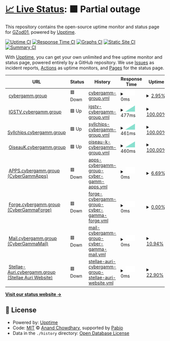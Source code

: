 # [📈 Live Status](https://uptime.gh.gzod01.fr): <!--live status--> **🟧 Partial outage**

This repository contains the open-source uptime monitor and status page for [GZod01](https://gzod01.fr), powered by [Upptime](https://github.com/upptime/upptime).

[![Uptime CI](https://github.com/GZod01/gzod01-server-uptime/workflows/Uptime%20CI/badge.svg)](https://github.com/GZod01/gzod01-server-uptime/actions?query=workflow%3A%22Uptime+CI%22)
[![Response Time CI](https://github.com/GZod01/gzod01-server-uptime/workflows/Response%20Time%20CI/badge.svg)](https://github.com/GZod01/gzod01-server-uptime/actions?query=workflow%3A%22Response+Time+CI%22)
[![Graphs CI](https://github.com/GZod01/gzod01-server-uptime/workflows/Graphs%20CI/badge.svg)](https://github.com/GZod01/gzod01-server-uptime/actions?query=workflow%3A%22Graphs+CI%22)
[![Static Site CI](https://github.com/GZod01/gzod01-server-uptime/workflows/Static%20Site%20CI/badge.svg)](https://github.com/GZod01/gzod01-server-uptime/actions?query=workflow%3A%22Static+Site+CI%22)
[![Summary CI](https://github.com/GZod01/gzod01-server-uptime/workflows/Summary%20CI/badge.svg)](https://github.com/GZod01/gzod01-server-uptime/actions?query=workflow%3A%22Summary+CI%22)

With [Upptime](https://upptime.js.org), you can get your own unlimited and free uptime monitor and status page, powered entirely by a GitHub repository. We use [Issues](https://github.com/GZod01/gzod01-server-uptime/issues) as incident reports, [Actions](https://github.com/GZod01/gzod01-server-uptime/actions) as uptime monitors, and [Pages](https://uptime.gh.gzod01.fr) for the status page.

<!--start: status pages-->
<!-- This summary is generated by Upptime (https://github.com/upptime/upptime) -->
<!-- Do not edit this manually, your changes will be overwritten -->
<!-- prettier-ignore -->
| URL | Status | History | Response Time | Uptime |
| --- | ------ | ------- | ------------- | ------ |
| <img alt="" src="https://icons.duckduckgo.com/ip3/cybergamm.group.ico" height="13"> [cybergamm.group](https://cybergamm.group) | 🟥 Down | [cybergamm-group.yml](https://github.com/GZod01/gzod01-server-uptime/commits/HEAD/history/cybergamm-group.yml) | <details><summary><img alt="Response time graph" src="./graphs/cybergamm-group/response-time-week.png" height="20"> 0ms</summary><br><a href="https://uptime.gh.cybergamm.group/history/cybergamm-group"><img alt="Response time 0" src="https://img.shields.io/endpoint?url=https%3A%2F%2Fraw.githubusercontent.com%2FGZod01%2Fgzod01-server-uptime%2FHEAD%2Fapi%2Fcybergamm-group%2Fresponse-time.json"></a><br><a href="https://uptime.gh.cybergamm.group/history/cybergamm-group"><img alt="24-hour response time 0" src="https://img.shields.io/endpoint?url=https%3A%2F%2Fraw.githubusercontent.com%2FGZod01%2Fgzod01-server-uptime%2FHEAD%2Fapi%2Fcybergamm-group%2Fresponse-time-day.json"></a><br><a href="https://uptime.gh.cybergamm.group/history/cybergamm-group"><img alt="7-day response time 0" src="https://img.shields.io/endpoint?url=https%3A%2F%2Fraw.githubusercontent.com%2FGZod01%2Fgzod01-server-uptime%2FHEAD%2Fapi%2Fcybergamm-group%2Fresponse-time-week.json"></a><br><a href="https://uptime.gh.cybergamm.group/history/cybergamm-group"><img alt="30-day response time 0" src="https://img.shields.io/endpoint?url=https%3A%2F%2Fraw.githubusercontent.com%2FGZod01%2Fgzod01-server-uptime%2FHEAD%2Fapi%2Fcybergamm-group%2Fresponse-time-month.json"></a><br><a href="https://uptime.gh.cybergamm.group/history/cybergamm-group"><img alt="1-year response time 0" src="https://img.shields.io/endpoint?url=https%3A%2F%2Fraw.githubusercontent.com%2FGZod01%2Fgzod01-server-uptime%2FHEAD%2Fapi%2Fcybergamm-group%2Fresponse-time-year.json"></a></details> | <details><summary><a href="https://uptime.gh.cybergamm.group/history/cybergamm-group">2.95%</a></summary><a href="https://uptime.gh.cybergamm.group/history/cybergamm-group"><img alt="All-time uptime 2.95%" src="https://img.shields.io/endpoint?url=https%3A%2F%2Fraw.githubusercontent.com%2FGZod01%2Fgzod01-server-uptime%2FHEAD%2Fapi%2Fcybergamm-group%2Fuptime.json"></a><br><a href="https://uptime.gh.cybergamm.group/history/cybergamm-group"><img alt="24-hour uptime 2.95%" src="https://img.shields.io/endpoint?url=https%3A%2F%2Fraw.githubusercontent.com%2FGZod01%2Fgzod01-server-uptime%2FHEAD%2Fapi%2Fcybergamm-group%2Fuptime-day.json"></a><br><a href="https://uptime.gh.cybergamm.group/history/cybergamm-group"><img alt="7-day uptime 2.95%" src="https://img.shields.io/endpoint?url=https%3A%2F%2Fraw.githubusercontent.com%2FGZod01%2Fgzod01-server-uptime%2FHEAD%2Fapi%2Fcybergamm-group%2Fuptime-week.json"></a><br><a href="https://uptime.gh.cybergamm.group/history/cybergamm-group"><img alt="30-day uptime 2.95%" src="https://img.shields.io/endpoint?url=https%3A%2F%2Fraw.githubusercontent.com%2FGZod01%2Fgzod01-server-uptime%2FHEAD%2Fapi%2Fcybergamm-group%2Fuptime-month.json"></a><br><a href="https://uptime.gh.cybergamm.group/history/cybergamm-group"><img alt="1-year uptime 2.95%" src="https://img.shields.io/endpoint?url=https%3A%2F%2Fraw.githubusercontent.com%2FGZod01%2Fgzod01-server-uptime%2FHEAD%2Fapi%2Fcybergamm-group%2Fuptime-year.json"></a></details>
| <img alt="" src="https://icons.duckduckgo.com/ip3/igstv.cybergamma.group.ico" height="13"> [IGSTV.cybergamm.group](https://igstv.cybergamma.group) | 🟩 Up | [igstv-cybergamm-group.yml](https://github.com/GZod01/gzod01-server-uptime/commits/HEAD/history/igstv-cybergamm-group.yml) | <details><summary><img alt="Response time graph" src="./graphs/igstv-cybergamm-group/response-time-week.png" height="20"> 477ms</summary><br><a href="https://uptime.gh.cybergamm.group/history/igstv-cybergamm-group"><img alt="Response time 477" src="https://img.shields.io/endpoint?url=https%3A%2F%2Fraw.githubusercontent.com%2FGZod01%2Fgzod01-server-uptime%2FHEAD%2Fapi%2Figstv-cybergamm-group%2Fresponse-time.json"></a><br><a href="https://uptime.gh.cybergamm.group/history/igstv-cybergamm-group"><img alt="24-hour response time 477" src="https://img.shields.io/endpoint?url=https%3A%2F%2Fraw.githubusercontent.com%2FGZod01%2Fgzod01-server-uptime%2FHEAD%2Fapi%2Figstv-cybergamm-group%2Fresponse-time-day.json"></a><br><a href="https://uptime.gh.cybergamm.group/history/igstv-cybergamm-group"><img alt="7-day response time 477" src="https://img.shields.io/endpoint?url=https%3A%2F%2Fraw.githubusercontent.com%2FGZod01%2Fgzod01-server-uptime%2FHEAD%2Fapi%2Figstv-cybergamm-group%2Fresponse-time-week.json"></a><br><a href="https://uptime.gh.cybergamm.group/history/igstv-cybergamm-group"><img alt="30-day response time 477" src="https://img.shields.io/endpoint?url=https%3A%2F%2Fraw.githubusercontent.com%2FGZod01%2Fgzod01-server-uptime%2FHEAD%2Fapi%2Figstv-cybergamm-group%2Fresponse-time-month.json"></a><br><a href="https://uptime.gh.cybergamm.group/history/igstv-cybergamm-group"><img alt="1-year response time 477" src="https://img.shields.io/endpoint?url=https%3A%2F%2Fraw.githubusercontent.com%2FGZod01%2Fgzod01-server-uptime%2FHEAD%2Fapi%2Figstv-cybergamm-group%2Fresponse-time-year.json"></a></details> | <details><summary><a href="https://uptime.gh.cybergamm.group/history/igstv-cybergamm-group">100.00%</a></summary><a href="https://uptime.gh.cybergamm.group/history/igstv-cybergamm-group"><img alt="All-time uptime 100.00%" src="https://img.shields.io/endpoint?url=https%3A%2F%2Fraw.githubusercontent.com%2FGZod01%2Fgzod01-server-uptime%2FHEAD%2Fapi%2Figstv-cybergamm-group%2Fuptime.json"></a><br><a href="https://uptime.gh.cybergamm.group/history/igstv-cybergamm-group"><img alt="24-hour uptime 100.00%" src="https://img.shields.io/endpoint?url=https%3A%2F%2Fraw.githubusercontent.com%2FGZod01%2Fgzod01-server-uptime%2FHEAD%2Fapi%2Figstv-cybergamm-group%2Fuptime-day.json"></a><br><a href="https://uptime.gh.cybergamm.group/history/igstv-cybergamm-group"><img alt="7-day uptime 100.00%" src="https://img.shields.io/endpoint?url=https%3A%2F%2Fraw.githubusercontent.com%2FGZod01%2Fgzod01-server-uptime%2FHEAD%2Fapi%2Figstv-cybergamm-group%2Fuptime-week.json"></a><br><a href="https://uptime.gh.cybergamm.group/history/igstv-cybergamm-group"><img alt="30-day uptime 100.00%" src="https://img.shields.io/endpoint?url=https%3A%2F%2Fraw.githubusercontent.com%2FGZod01%2Fgzod01-server-uptime%2FHEAD%2Fapi%2Figstv-cybergamm-group%2Fuptime-month.json"></a><br><a href="https://uptime.gh.cybergamm.group/history/igstv-cybergamm-group"><img alt="1-year uptime 100.00%" src="https://img.shields.io/endpoint?url=https%3A%2F%2Fraw.githubusercontent.com%2FGZod01%2Fgzod01-server-uptime%2FHEAD%2Fapi%2Figstv-cybergamm-group%2Fuptime-year.json"></a></details>
| <img alt="" src="https://icons.duckduckgo.com/ip3/syllchips.cybergamma.group.ico" height="13"> [Syllchips.cybergamm.group](https://syllchips.cybergamma.group) | 🟩 Up | [syllchips-cybergamm-group.yml](https://github.com/GZod01/gzod01-server-uptime/commits/HEAD/history/syllchips-cybergamm-group.yml) | <details><summary><img alt="Response time graph" src="./graphs/syllchips-cybergamm-group/response-time-week.png" height="20"> 461ms</summary><br><a href="https://uptime.gh.cybergamm.group/history/syllchips-cybergamm-group"><img alt="Response time 461" src="https://img.shields.io/endpoint?url=https%3A%2F%2Fraw.githubusercontent.com%2FGZod01%2Fgzod01-server-uptime%2FHEAD%2Fapi%2Fsyllchips-cybergamm-group%2Fresponse-time.json"></a><br><a href="https://uptime.gh.cybergamm.group/history/syllchips-cybergamm-group"><img alt="24-hour response time 461" src="https://img.shields.io/endpoint?url=https%3A%2F%2Fraw.githubusercontent.com%2FGZod01%2Fgzod01-server-uptime%2FHEAD%2Fapi%2Fsyllchips-cybergamm-group%2Fresponse-time-day.json"></a><br><a href="https://uptime.gh.cybergamm.group/history/syllchips-cybergamm-group"><img alt="7-day response time 461" src="https://img.shields.io/endpoint?url=https%3A%2F%2Fraw.githubusercontent.com%2FGZod01%2Fgzod01-server-uptime%2FHEAD%2Fapi%2Fsyllchips-cybergamm-group%2Fresponse-time-week.json"></a><br><a href="https://uptime.gh.cybergamm.group/history/syllchips-cybergamm-group"><img alt="30-day response time 461" src="https://img.shields.io/endpoint?url=https%3A%2F%2Fraw.githubusercontent.com%2FGZod01%2Fgzod01-server-uptime%2FHEAD%2Fapi%2Fsyllchips-cybergamm-group%2Fresponse-time-month.json"></a><br><a href="https://uptime.gh.cybergamm.group/history/syllchips-cybergamm-group"><img alt="1-year response time 461" src="https://img.shields.io/endpoint?url=https%3A%2F%2Fraw.githubusercontent.com%2FGZod01%2Fgzod01-server-uptime%2FHEAD%2Fapi%2Fsyllchips-cybergamm-group%2Fresponse-time-year.json"></a></details> | <details><summary><a href="https://uptime.gh.cybergamm.group/history/syllchips-cybergamm-group">100.00%</a></summary><a href="https://uptime.gh.cybergamm.group/history/syllchips-cybergamm-group"><img alt="All-time uptime 100.00%" src="https://img.shields.io/endpoint?url=https%3A%2F%2Fraw.githubusercontent.com%2FGZod01%2Fgzod01-server-uptime%2FHEAD%2Fapi%2Fsyllchips-cybergamm-group%2Fuptime.json"></a><br><a href="https://uptime.gh.cybergamm.group/history/syllchips-cybergamm-group"><img alt="24-hour uptime 100.00%" src="https://img.shields.io/endpoint?url=https%3A%2F%2Fraw.githubusercontent.com%2FGZod01%2Fgzod01-server-uptime%2FHEAD%2Fapi%2Fsyllchips-cybergamm-group%2Fuptime-day.json"></a><br><a href="https://uptime.gh.cybergamm.group/history/syllchips-cybergamm-group"><img alt="7-day uptime 100.00%" src="https://img.shields.io/endpoint?url=https%3A%2F%2Fraw.githubusercontent.com%2FGZod01%2Fgzod01-server-uptime%2FHEAD%2Fapi%2Fsyllchips-cybergamm-group%2Fuptime-week.json"></a><br><a href="https://uptime.gh.cybergamm.group/history/syllchips-cybergamm-group"><img alt="30-day uptime 100.00%" src="https://img.shields.io/endpoint?url=https%3A%2F%2Fraw.githubusercontent.com%2FGZod01%2Fgzod01-server-uptime%2FHEAD%2Fapi%2Fsyllchips-cybergamm-group%2Fuptime-month.json"></a><br><a href="https://uptime.gh.cybergamm.group/history/syllchips-cybergamm-group"><img alt="1-year uptime 100.00%" src="https://img.shields.io/endpoint?url=https%3A%2F%2Fraw.githubusercontent.com%2FGZod01%2Fgzod01-server-uptime%2FHEAD%2Fapi%2Fsyllchips-cybergamm-group%2Fuptime-year.json"></a></details>
| <img alt="" src="https://icons.duckduckgo.com/ip3/oiseauk.cybergamma.group.ico" height="13"> [OiseauK.cybergamm.group](https://oiseauk.cybergamma.group) | 🟩 Up | [oiseau-k-cybergamm-group.yml](https://github.com/GZod01/gzod01-server-uptime/commits/HEAD/history/oiseau-k-cybergamm-group.yml) | <details><summary><img alt="Response time graph" src="./graphs/oiseau-k-cybergamm-group/response-time-week.png" height="20"> 460ms</summary><br><a href="https://uptime.gh.cybergamm.group/history/oiseau-k-cybergamm-group"><img alt="Response time 460" src="https://img.shields.io/endpoint?url=https%3A%2F%2Fraw.githubusercontent.com%2FGZod01%2Fgzod01-server-uptime%2FHEAD%2Fapi%2Foiseau-k-cybergamm-group%2Fresponse-time.json"></a><br><a href="https://uptime.gh.cybergamm.group/history/oiseau-k-cybergamm-group"><img alt="24-hour response time 460" src="https://img.shields.io/endpoint?url=https%3A%2F%2Fraw.githubusercontent.com%2FGZod01%2Fgzod01-server-uptime%2FHEAD%2Fapi%2Foiseau-k-cybergamm-group%2Fresponse-time-day.json"></a><br><a href="https://uptime.gh.cybergamm.group/history/oiseau-k-cybergamm-group"><img alt="7-day response time 460" src="https://img.shields.io/endpoint?url=https%3A%2F%2Fraw.githubusercontent.com%2FGZod01%2Fgzod01-server-uptime%2FHEAD%2Fapi%2Foiseau-k-cybergamm-group%2Fresponse-time-week.json"></a><br><a href="https://uptime.gh.cybergamm.group/history/oiseau-k-cybergamm-group"><img alt="30-day response time 460" src="https://img.shields.io/endpoint?url=https%3A%2F%2Fraw.githubusercontent.com%2FGZod01%2Fgzod01-server-uptime%2FHEAD%2Fapi%2Foiseau-k-cybergamm-group%2Fresponse-time-month.json"></a><br><a href="https://uptime.gh.cybergamm.group/history/oiseau-k-cybergamm-group"><img alt="1-year response time 460" src="https://img.shields.io/endpoint?url=https%3A%2F%2Fraw.githubusercontent.com%2FGZod01%2Fgzod01-server-uptime%2FHEAD%2Fapi%2Foiseau-k-cybergamm-group%2Fresponse-time-year.json"></a></details> | <details><summary><a href="https://uptime.gh.cybergamm.group/history/oiseau-k-cybergamm-group">100.00%</a></summary><a href="https://uptime.gh.cybergamm.group/history/oiseau-k-cybergamm-group"><img alt="All-time uptime 100.00%" src="https://img.shields.io/endpoint?url=https%3A%2F%2Fraw.githubusercontent.com%2FGZod01%2Fgzod01-server-uptime%2FHEAD%2Fapi%2Foiseau-k-cybergamm-group%2Fuptime.json"></a><br><a href="https://uptime.gh.cybergamm.group/history/oiseau-k-cybergamm-group"><img alt="24-hour uptime 100.00%" src="https://img.shields.io/endpoint?url=https%3A%2F%2Fraw.githubusercontent.com%2FGZod01%2Fgzod01-server-uptime%2FHEAD%2Fapi%2Foiseau-k-cybergamm-group%2Fuptime-day.json"></a><br><a href="https://uptime.gh.cybergamm.group/history/oiseau-k-cybergamm-group"><img alt="7-day uptime 100.00%" src="https://img.shields.io/endpoint?url=https%3A%2F%2Fraw.githubusercontent.com%2FGZod01%2Fgzod01-server-uptime%2FHEAD%2Fapi%2Foiseau-k-cybergamm-group%2Fuptime-week.json"></a><br><a href="https://uptime.gh.cybergamm.group/history/oiseau-k-cybergamm-group"><img alt="30-day uptime 100.00%" src="https://img.shields.io/endpoint?url=https%3A%2F%2Fraw.githubusercontent.com%2FGZod01%2Fgzod01-server-uptime%2FHEAD%2Fapi%2Foiseau-k-cybergamm-group%2Fuptime-month.json"></a><br><a href="https://uptime.gh.cybergamm.group/history/oiseau-k-cybergamm-group"><img alt="1-year uptime 100.00%" src="https://img.shields.io/endpoint?url=https%3A%2F%2Fraw.githubusercontent.com%2FGZod01%2Fgzod01-server-uptime%2FHEAD%2Fapi%2Foiseau-k-cybergamm-group%2Fuptime-year.json"></a></details>
| <img alt="" src="https://icons.duckduckgo.com/ip3/apps.cybergamm.group.ico" height="13"> [APPS.cybergamm.group (CyberGammApps)](https://apps.cybergamm.group) | 🟥 Down | [apps-cybergamm-group-cyber-gamm-apps.yml](https://github.com/GZod01/gzod01-server-uptime/commits/HEAD/history/apps-cybergamm-group-cyber-gamm-apps.yml) | <details><summary><img alt="Response time graph" src="./graphs/apps-cybergamm-group-cyber-gamm-apps/response-time-week.png" height="20"> 0ms</summary><br><a href="https://uptime.gh.cybergamm.group/history/apps-cybergamm-group-cyber-gamm-apps"><img alt="Response time 0" src="https://img.shields.io/endpoint?url=https%3A%2F%2Fraw.githubusercontent.com%2FGZod01%2Fgzod01-server-uptime%2FHEAD%2Fapi%2Fapps-cybergamm-group-cyber-gamm-apps%2Fresponse-time.json"></a><br><a href="https://uptime.gh.cybergamm.group/history/apps-cybergamm-group-cyber-gamm-apps"><img alt="24-hour response time 0" src="https://img.shields.io/endpoint?url=https%3A%2F%2Fraw.githubusercontent.com%2FGZod01%2Fgzod01-server-uptime%2FHEAD%2Fapi%2Fapps-cybergamm-group-cyber-gamm-apps%2Fresponse-time-day.json"></a><br><a href="https://uptime.gh.cybergamm.group/history/apps-cybergamm-group-cyber-gamm-apps"><img alt="7-day response time 0" src="https://img.shields.io/endpoint?url=https%3A%2F%2Fraw.githubusercontent.com%2FGZod01%2Fgzod01-server-uptime%2FHEAD%2Fapi%2Fapps-cybergamm-group-cyber-gamm-apps%2Fresponse-time-week.json"></a><br><a href="https://uptime.gh.cybergamm.group/history/apps-cybergamm-group-cyber-gamm-apps"><img alt="30-day response time 0" src="https://img.shields.io/endpoint?url=https%3A%2F%2Fraw.githubusercontent.com%2FGZod01%2Fgzod01-server-uptime%2FHEAD%2Fapi%2Fapps-cybergamm-group-cyber-gamm-apps%2Fresponse-time-month.json"></a><br><a href="https://uptime.gh.cybergamm.group/history/apps-cybergamm-group-cyber-gamm-apps"><img alt="1-year response time 0" src="https://img.shields.io/endpoint?url=https%3A%2F%2Fraw.githubusercontent.com%2FGZod01%2Fgzod01-server-uptime%2FHEAD%2Fapi%2Fapps-cybergamm-group-cyber-gamm-apps%2Fresponse-time-year.json"></a></details> | <details><summary><a href="https://uptime.gh.cybergamm.group/history/apps-cybergamm-group-cyber-gamm-apps">6.69%</a></summary><a href="https://uptime.gh.cybergamm.group/history/apps-cybergamm-group-cyber-gamm-apps"><img alt="All-time uptime 6.69%" src="https://img.shields.io/endpoint?url=https%3A%2F%2Fraw.githubusercontent.com%2FGZod01%2Fgzod01-server-uptime%2FHEAD%2Fapi%2Fapps-cybergamm-group-cyber-gamm-apps%2Fuptime.json"></a><br><a href="https://uptime.gh.cybergamm.group/history/apps-cybergamm-group-cyber-gamm-apps"><img alt="24-hour uptime 6.69%" src="https://img.shields.io/endpoint?url=https%3A%2F%2Fraw.githubusercontent.com%2FGZod01%2Fgzod01-server-uptime%2FHEAD%2Fapi%2Fapps-cybergamm-group-cyber-gamm-apps%2Fuptime-day.json"></a><br><a href="https://uptime.gh.cybergamm.group/history/apps-cybergamm-group-cyber-gamm-apps"><img alt="7-day uptime 6.69%" src="https://img.shields.io/endpoint?url=https%3A%2F%2Fraw.githubusercontent.com%2FGZod01%2Fgzod01-server-uptime%2FHEAD%2Fapi%2Fapps-cybergamm-group-cyber-gamm-apps%2Fuptime-week.json"></a><br><a href="https://uptime.gh.cybergamm.group/history/apps-cybergamm-group-cyber-gamm-apps"><img alt="30-day uptime 6.69%" src="https://img.shields.io/endpoint?url=https%3A%2F%2Fraw.githubusercontent.com%2FGZod01%2Fgzod01-server-uptime%2FHEAD%2Fapi%2Fapps-cybergamm-group-cyber-gamm-apps%2Fuptime-month.json"></a><br><a href="https://uptime.gh.cybergamm.group/history/apps-cybergamm-group-cyber-gamm-apps"><img alt="1-year uptime 6.69%" src="https://img.shields.io/endpoint?url=https%3A%2F%2Fraw.githubusercontent.com%2FGZod01%2Fgzod01-server-uptime%2FHEAD%2Fapi%2Fapps-cybergamm-group-cyber-gamm-apps%2Fuptime-year.json"></a></details>
| <img alt="" src="https://icons.duckduckgo.com/ip3/forge.cybergamm.group.ico" height="13"> [Forge.cybergamm.group (CyberGammaForge)](https://forge.cybergamm.group) | 🟥 Down | [forge-cybergamm-group-cyber-gamma-forge.yml](https://github.com/GZod01/gzod01-server-uptime/commits/HEAD/history/forge-cybergamm-group-cyber-gamma-forge.yml) | <details><summary><img alt="Response time graph" src="./graphs/forge-cybergamm-group-cyber-gamma-forge/response-time-week.png" height="20"> 0ms</summary><br><a href="https://uptime.gh.cybergamm.group/history/forge-cybergamm-group-cyber-gamma-forge"><img alt="Response time 0" src="https://img.shields.io/endpoint?url=https%3A%2F%2Fraw.githubusercontent.com%2FGZod01%2Fgzod01-server-uptime%2FHEAD%2Fapi%2Fforge-cybergamm-group-cyber-gamma-forge%2Fresponse-time.json"></a><br><a href="https://uptime.gh.cybergamm.group/history/forge-cybergamm-group-cyber-gamma-forge"><img alt="24-hour response time 0" src="https://img.shields.io/endpoint?url=https%3A%2F%2Fraw.githubusercontent.com%2FGZod01%2Fgzod01-server-uptime%2FHEAD%2Fapi%2Fforge-cybergamm-group-cyber-gamma-forge%2Fresponse-time-day.json"></a><br><a href="https://uptime.gh.cybergamm.group/history/forge-cybergamm-group-cyber-gamma-forge"><img alt="7-day response time 0" src="https://img.shields.io/endpoint?url=https%3A%2F%2Fraw.githubusercontent.com%2FGZod01%2Fgzod01-server-uptime%2FHEAD%2Fapi%2Fforge-cybergamm-group-cyber-gamma-forge%2Fresponse-time-week.json"></a><br><a href="https://uptime.gh.cybergamm.group/history/forge-cybergamm-group-cyber-gamma-forge"><img alt="30-day response time 0" src="https://img.shields.io/endpoint?url=https%3A%2F%2Fraw.githubusercontent.com%2FGZod01%2Fgzod01-server-uptime%2FHEAD%2Fapi%2Fforge-cybergamm-group-cyber-gamma-forge%2Fresponse-time-month.json"></a><br><a href="https://uptime.gh.cybergamm.group/history/forge-cybergamm-group-cyber-gamma-forge"><img alt="1-year response time 0" src="https://img.shields.io/endpoint?url=https%3A%2F%2Fraw.githubusercontent.com%2FGZod01%2Fgzod01-server-uptime%2FHEAD%2Fapi%2Fforge-cybergamm-group-cyber-gamma-forge%2Fresponse-time-year.json"></a></details> | <details><summary><a href="https://uptime.gh.cybergamm.group/history/forge-cybergamm-group-cyber-gamma-forge">0.00%</a></summary><a href="https://uptime.gh.cybergamm.group/history/forge-cybergamm-group-cyber-gamma-forge"><img alt="All-time uptime 0.00%" src="https://img.shields.io/endpoint?url=https%3A%2F%2Fraw.githubusercontent.com%2FGZod01%2Fgzod01-server-uptime%2FHEAD%2Fapi%2Fforge-cybergamm-group-cyber-gamma-forge%2Fuptime.json"></a><br><a href="https://uptime.gh.cybergamm.group/history/forge-cybergamm-group-cyber-gamma-forge"><img alt="24-hour uptime 0.00%" src="https://img.shields.io/endpoint?url=https%3A%2F%2Fraw.githubusercontent.com%2FGZod01%2Fgzod01-server-uptime%2FHEAD%2Fapi%2Fforge-cybergamm-group-cyber-gamma-forge%2Fuptime-day.json"></a><br><a href="https://uptime.gh.cybergamm.group/history/forge-cybergamm-group-cyber-gamma-forge"><img alt="7-day uptime 0.00%" src="https://img.shields.io/endpoint?url=https%3A%2F%2Fraw.githubusercontent.com%2FGZod01%2Fgzod01-server-uptime%2FHEAD%2Fapi%2Fforge-cybergamm-group-cyber-gamma-forge%2Fuptime-week.json"></a><br><a href="https://uptime.gh.cybergamm.group/history/forge-cybergamm-group-cyber-gamma-forge"><img alt="30-day uptime 0.00%" src="https://img.shields.io/endpoint?url=https%3A%2F%2Fraw.githubusercontent.com%2FGZod01%2Fgzod01-server-uptime%2FHEAD%2Fapi%2Fforge-cybergamm-group-cyber-gamma-forge%2Fuptime-month.json"></a><br><a href="https://uptime.gh.cybergamm.group/history/forge-cybergamm-group-cyber-gamma-forge"><img alt="1-year uptime 0.00%" src="https://img.shields.io/endpoint?url=https%3A%2F%2Fraw.githubusercontent.com%2FGZod01%2Fgzod01-server-uptime%2FHEAD%2Fapi%2Fforge-cybergamm-group-cyber-gamma-forge%2Fuptime-year.json"></a></details>
| <img alt="" src="https://icons.duckduckgo.com/ip3/mail.cybergamm.group.ico" height="13"> [Mail.cybergamm.group (CyberGammaMail)](https://mail.cybergamm.group) | 🟥 Down | [mail-cybergamm-group-cyber-gamma-mail.yml](https://github.com/GZod01/gzod01-server-uptime/commits/HEAD/history/mail-cybergamm-group-cyber-gamma-mail.yml) | <details><summary><img alt="Response time graph" src="./graphs/mail-cybergamm-group-cyber-gamma-mail/response-time-week.png" height="20"> 0ms</summary><br><a href="https://uptime.gh.cybergamm.group/history/mail-cybergamm-group-cyber-gamma-mail"><img alt="Response time 0" src="https://img.shields.io/endpoint?url=https%3A%2F%2Fraw.githubusercontent.com%2FGZod01%2Fgzod01-server-uptime%2FHEAD%2Fapi%2Fmail-cybergamm-group-cyber-gamma-mail%2Fresponse-time.json"></a><br><a href="https://uptime.gh.cybergamm.group/history/mail-cybergamm-group-cyber-gamma-mail"><img alt="24-hour response time 0" src="https://img.shields.io/endpoint?url=https%3A%2F%2Fraw.githubusercontent.com%2FGZod01%2Fgzod01-server-uptime%2FHEAD%2Fapi%2Fmail-cybergamm-group-cyber-gamma-mail%2Fresponse-time-day.json"></a><br><a href="https://uptime.gh.cybergamm.group/history/mail-cybergamm-group-cyber-gamma-mail"><img alt="7-day response time 0" src="https://img.shields.io/endpoint?url=https%3A%2F%2Fraw.githubusercontent.com%2FGZod01%2Fgzod01-server-uptime%2FHEAD%2Fapi%2Fmail-cybergamm-group-cyber-gamma-mail%2Fresponse-time-week.json"></a><br><a href="https://uptime.gh.cybergamm.group/history/mail-cybergamm-group-cyber-gamma-mail"><img alt="30-day response time 0" src="https://img.shields.io/endpoint?url=https%3A%2F%2Fraw.githubusercontent.com%2FGZod01%2Fgzod01-server-uptime%2FHEAD%2Fapi%2Fmail-cybergamm-group-cyber-gamma-mail%2Fresponse-time-month.json"></a><br><a href="https://uptime.gh.cybergamm.group/history/mail-cybergamm-group-cyber-gamma-mail"><img alt="1-year response time 0" src="https://img.shields.io/endpoint?url=https%3A%2F%2Fraw.githubusercontent.com%2FGZod01%2Fgzod01-server-uptime%2FHEAD%2Fapi%2Fmail-cybergamm-group-cyber-gamma-mail%2Fresponse-time-year.json"></a></details> | <details><summary><a href="https://uptime.gh.cybergamm.group/history/mail-cybergamm-group-cyber-gamma-mail">10.94%</a></summary><a href="https://uptime.gh.cybergamm.group/history/mail-cybergamm-group-cyber-gamma-mail"><img alt="All-time uptime 10.94%" src="https://img.shields.io/endpoint?url=https%3A%2F%2Fraw.githubusercontent.com%2FGZod01%2Fgzod01-server-uptime%2FHEAD%2Fapi%2Fmail-cybergamm-group-cyber-gamma-mail%2Fuptime.json"></a><br><a href="https://uptime.gh.cybergamm.group/history/mail-cybergamm-group-cyber-gamma-mail"><img alt="24-hour uptime 10.94%" src="https://img.shields.io/endpoint?url=https%3A%2F%2Fraw.githubusercontent.com%2FGZod01%2Fgzod01-server-uptime%2FHEAD%2Fapi%2Fmail-cybergamm-group-cyber-gamma-mail%2Fuptime-day.json"></a><br><a href="https://uptime.gh.cybergamm.group/history/mail-cybergamm-group-cyber-gamma-mail"><img alt="7-day uptime 10.94%" src="https://img.shields.io/endpoint?url=https%3A%2F%2Fraw.githubusercontent.com%2FGZod01%2Fgzod01-server-uptime%2FHEAD%2Fapi%2Fmail-cybergamm-group-cyber-gamma-mail%2Fuptime-week.json"></a><br><a href="https://uptime.gh.cybergamm.group/history/mail-cybergamm-group-cyber-gamma-mail"><img alt="30-day uptime 10.94%" src="https://img.shields.io/endpoint?url=https%3A%2F%2Fraw.githubusercontent.com%2FGZod01%2Fgzod01-server-uptime%2FHEAD%2Fapi%2Fmail-cybergamm-group-cyber-gamma-mail%2Fuptime-month.json"></a><br><a href="https://uptime.gh.cybergamm.group/history/mail-cybergamm-group-cyber-gamma-mail"><img alt="1-year uptime 10.94%" src="https://img.shields.io/endpoint?url=https%3A%2F%2Fraw.githubusercontent.com%2FGZod01%2Fgzod01-server-uptime%2FHEAD%2Fapi%2Fmail-cybergamm-group-cyber-gamma-mail%2Fuptime-year.json"></a></details>
| <img alt="" src="https://icons.duckduckgo.com/ip3/stellae-auri.cybergamm.group.ico" height="13"> [Stellae-Auri.cybergamm.group (Stellae Auri Website)](https://stellae-auri.cybergamm.group) | 🟥 Down | [stellae-auri-cybergamm-group-stellae-auri-website.yml](https://github.com/GZod01/gzod01-server-uptime/commits/HEAD/history/stellae-auri-cybergamm-group-stellae-auri-website.yml) | <details><summary><img alt="Response time graph" src="./graphs/stellae-auri-cybergamm-group-stellae-auri-website/response-time-week.png" height="20"> 0ms</summary><br><a href="https://uptime.gh.cybergamm.group/history/stellae-auri-cybergamm-group-stellae-auri-website"><img alt="Response time 0" src="https://img.shields.io/endpoint?url=https%3A%2F%2Fraw.githubusercontent.com%2FGZod01%2Fgzod01-server-uptime%2FHEAD%2Fapi%2Fstellae-auri-cybergamm-group-stellae-auri-website%2Fresponse-time.json"></a><br><a href="https://uptime.gh.cybergamm.group/history/stellae-auri-cybergamm-group-stellae-auri-website"><img alt="24-hour response time 0" src="https://img.shields.io/endpoint?url=https%3A%2F%2Fraw.githubusercontent.com%2FGZod01%2Fgzod01-server-uptime%2FHEAD%2Fapi%2Fstellae-auri-cybergamm-group-stellae-auri-website%2Fresponse-time-day.json"></a><br><a href="https://uptime.gh.cybergamm.group/history/stellae-auri-cybergamm-group-stellae-auri-website"><img alt="7-day response time 0" src="https://img.shields.io/endpoint?url=https%3A%2F%2Fraw.githubusercontent.com%2FGZod01%2Fgzod01-server-uptime%2FHEAD%2Fapi%2Fstellae-auri-cybergamm-group-stellae-auri-website%2Fresponse-time-week.json"></a><br><a href="https://uptime.gh.cybergamm.group/history/stellae-auri-cybergamm-group-stellae-auri-website"><img alt="30-day response time 0" src="https://img.shields.io/endpoint?url=https%3A%2F%2Fraw.githubusercontent.com%2FGZod01%2Fgzod01-server-uptime%2FHEAD%2Fapi%2Fstellae-auri-cybergamm-group-stellae-auri-website%2Fresponse-time-month.json"></a><br><a href="https://uptime.gh.cybergamm.group/history/stellae-auri-cybergamm-group-stellae-auri-website"><img alt="1-year response time 0" src="https://img.shields.io/endpoint?url=https%3A%2F%2Fraw.githubusercontent.com%2FGZod01%2Fgzod01-server-uptime%2FHEAD%2Fapi%2Fstellae-auri-cybergamm-group-stellae-auri-website%2Fresponse-time-year.json"></a></details> | <details><summary><a href="https://uptime.gh.cybergamm.group/history/stellae-auri-cybergamm-group-stellae-auri-website">22.90%</a></summary><a href="https://uptime.gh.cybergamm.group/history/stellae-auri-cybergamm-group-stellae-auri-website"><img alt="All-time uptime 22.90%" src="https://img.shields.io/endpoint?url=https%3A%2F%2Fraw.githubusercontent.com%2FGZod01%2Fgzod01-server-uptime%2FHEAD%2Fapi%2Fstellae-auri-cybergamm-group-stellae-auri-website%2Fuptime.json"></a><br><a href="https://uptime.gh.cybergamm.group/history/stellae-auri-cybergamm-group-stellae-auri-website"><img alt="24-hour uptime 22.90%" src="https://img.shields.io/endpoint?url=https%3A%2F%2Fraw.githubusercontent.com%2FGZod01%2Fgzod01-server-uptime%2FHEAD%2Fapi%2Fstellae-auri-cybergamm-group-stellae-auri-website%2Fuptime-day.json"></a><br><a href="https://uptime.gh.cybergamm.group/history/stellae-auri-cybergamm-group-stellae-auri-website"><img alt="7-day uptime 22.90%" src="https://img.shields.io/endpoint?url=https%3A%2F%2Fraw.githubusercontent.com%2FGZod01%2Fgzod01-server-uptime%2FHEAD%2Fapi%2Fstellae-auri-cybergamm-group-stellae-auri-website%2Fuptime-week.json"></a><br><a href="https://uptime.gh.cybergamm.group/history/stellae-auri-cybergamm-group-stellae-auri-website"><img alt="30-day uptime 22.90%" src="https://img.shields.io/endpoint?url=https%3A%2F%2Fraw.githubusercontent.com%2FGZod01%2Fgzod01-server-uptime%2FHEAD%2Fapi%2Fstellae-auri-cybergamm-group-stellae-auri-website%2Fuptime-month.json"></a><br><a href="https://uptime.gh.cybergamm.group/history/stellae-auri-cybergamm-group-stellae-auri-website"><img alt="1-year uptime 22.90%" src="https://img.shields.io/endpoint?url=https%3A%2F%2Fraw.githubusercontent.com%2FGZod01%2Fgzod01-server-uptime%2FHEAD%2Fapi%2Fstellae-auri-cybergamm-group-stellae-auri-website%2Fuptime-year.json"></a></details>

<!--end: status pages-->

[**Visit our status website →**](https://uptime.gh.gzod01.fr)

## 📄 License

- Powered by: [Upptime](https://github.com/upptime/upptime)
- Code: [MIT](./LICENSE) © [Anand Chowdhary](https://anandchowdhary.com), supported by [Pabio](https://pabio.com)
- Data in the `./history` directory: [Open Database License](https://opendatacommons.org/licenses/odbl/1-0/)
